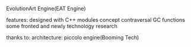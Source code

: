 EvolutionArt Engine(EAT Engine)

features:
    designed with C++ modules concept
    contraversal GC functions
    some fronted and newly technology research

thanks to:
    architecture: piccolo engine(Booming Tech)